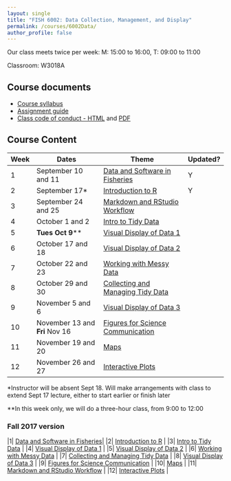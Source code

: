 ```yaml
---
layout: single
title: "FISH 6002: Data Collection, Management, and Display"
permalink: /courses/6002Data/
author_profile: false
---
```


Our class meets twice per week:
M: 15:00 to 16:00, T: 09:00 to 11:00

Classroom: W3018A

## Course documents 
- [Course syllabus](/courses/6002Data/6002Syllabus/)
- [Assignment guide](/courses/6002Data/6002Assignmentguide/) 
- [Class code of conduct - HTML](/courses/coursesCodeofConduct/) and [PDF](/assets/images/FISHCodeofConduct.pdf)

## Course Content

| **Week**  | **Dates**  | **Theme**  |  **Updated?** | 
|-----------|------------|-------------|-------|
|1| September 10 and 11  | [Data and Software in Fisheries](/courses/6002Data/6002Week1/)| Y |
|2| September 17* | [Introduction to R](/courses/6002Data/6002Week2/) | Y |
|3| September 24 and 25 | [Markdown and RStudio Workflow](/courses/6002Data/6002Week11) |
|4| October 1 and 2 | [Intro to Tidy Data](/courses/6002Data/6002Week3/) |
|5| **Tues Oct 9**** | [Visual Display of Data 1](/courses/6002Data/6002Week4/) |
|6| October 17 and 18 | [Visual Display of Data 2](/courses/6002Data/6002Week5/) |
|7| October 22 and 23 | [Working with Messy Data](/courses/6002Data/6002Week6) |
|8| October 29 and 30 | [Collecting and Managing Tidy Data](/courses/6002Data/6002Week7) |
|9| November 5 and 6| [Visual Display of Data 3](/courses/6002Data/6002Week8) |
|10| November 13 and **Fri** Nov 16| [Figures for Science Communication](/courses/6002Data/6002Week9) |
|11| November 19 and 20  | [Maps](/courses/6002Data/6002Week10) |
|12| November 26 and 27| [Interactive Plots](/courses/6002Data/6002Week12) |

*Instructor will be absent Sept 18. Will make arrangements with class to extend Sept 17 lecture, either to start earlier or finish later

**In this week only, we will do a three-hour class, from 9:00 to 12:00

### Fall 2017 version
|1| [Data and Software in Fisheries](/courses/6002Data/6002Week1/)|
|2| [Introduction to R](/courses/6002Data/6002Week2/) |
|3| [Intro to Tidy Data](/courses/6002Data/6002Week3/) |
|4|  [Visual Display of Data 1](/courses/6002Data/6002Week4/) |
|5| [Visual Display of Data 2](/courses/6002Data/6002Week5/) |
|6| [Working with Messy Data](/courses/6002Data/6002Week6) |
|7|  [Collecting and Managing Tidy Data](/courses/6002Data/6002Week7) |
|8|  [Visual Display of Data 3](/courses/6002Data/6002Week8) |
|9| [Figures for Science Communication](/courses/6002Data/6002Week9) |
|10| [Maps](/courses/6002Data/6002Week10) |
|11| [Markdown and RStudio Workflow](/courses/6002Data/6002Week11) |
|12|  [Interactive Plots](/courses/6002Data/6002Week12) |

